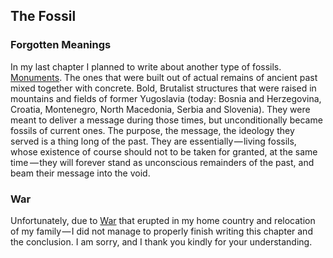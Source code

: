 


## The Fossil

<div class="subchapter">

### Forgotten Meanings

</div>

In my last chapter I planned to write about another type of fossils. [Monuments](#figure "Kosmaj Memorial Complex (Koraćica, Serbia)"). The ones that were built out of actual remains of ancient past mixed together with concrete. Bold, Brutalist structures that were raised in mountains and fields of former Yugoslavia (today: Bosnia and Herzegovina, Croatia, Montenegro, North Macedonia, Serbia and Slovenia). They were meant to deliver a message during those times, but unconditionally became fossils of current ones. The purpose, the message, the ideology they served is a thing long of the past. They are essentially&hairsp;—&hairsp;living fossils, whose existence of course should not to be taken for granted, at the same time&hairsp;&hairsp;—&hairsp;they will forever stand as unconscious remainders of the past, and beam their message into the void.<br>

<div class="subchapter">

### War

</div>

<div class="quote">

Unfortunately, due to [War](#figure "Ukrainian troops (Kyiv, Ukraine)") that erupted in my home country and relocation of my family&hairsp;—&hairsp;I did not manage to properly finish writing this chapter and the conclusion. I am sorry, and I thank you kindly for your understanding.

</div>




